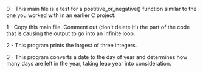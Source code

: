 0 - This main file is a test for a postitive_or_negative() function similar to the one you worked with in an earlier C project:

1 - Copy this main file. Comment out (don’t delete it!) the part of the code that is causing the output to go into an infinite loop.

2 - This program prints the largest of three integers.

3 - This program converts a date to the day of year and determines how many days are left in the year, taking leap year into consideration.

